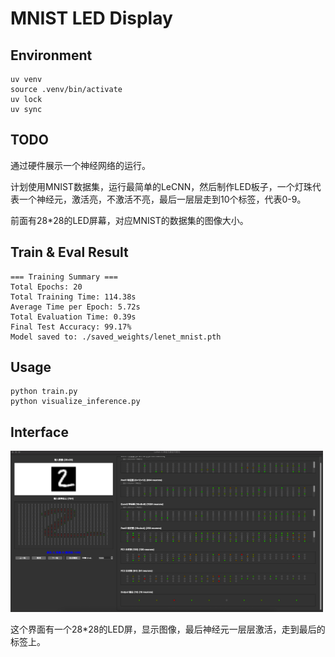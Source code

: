 # MNIST LED Display

## Environment

    uv venv
    source .venv/bin/activate
    uv lock
    uv sync

## TODO

通过硬件展示一个神经网络的运行。

计划使用MNIST数据集，运行最简单的LeCNN，然后制作LED板子，一个灯珠代表一个神经元，激活亮，不激活不亮，最后一层层走到10个标签，代表0-9。

前面有28*28的LED屏幕，对应MNIST的数据集的图像大小。

## Train & Eval Result

    === Training Summary ===
    Total Epochs: 20
    Total Training Time: 114.38s
    Average Time per Epoch: 5.72s
    Total Evaluation Time: 0.39s
    Final Test Accuracy: 99.17%
    Model saved to: ./saved_weights/lenet_mnist.pth

## Usage

    python train.py
    python visualize_inference.py

## Interface

<img src="./assert/interface.png" width="500">

这个界面有一个28*28的LED屏，显示图像，最后神经元一层层激活，走到最后的标签上。